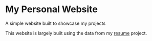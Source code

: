 # My Personal Website

A simple website built to showcase my projects

This website is largely built using the data from my [resume](https://github.com/mdiller/resume) project.